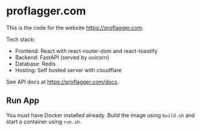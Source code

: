 # proflagger.com

This is the code for the website https://proflagger.com.

Tech stack:
- Frontend: React with react-router-dom and react-toastify
- Backend: FastAPI (served by uvicorn)
- Database: Redis
- Hosting: Self hosted server with cloudflare

See API docs at https://proflagger.com/docs.

## Run App

You must have Docker installed already. Build the image using `build.sh` and start a container using `run.sh`.
